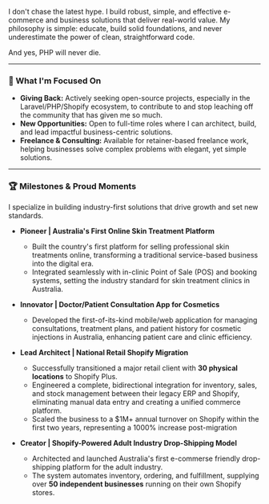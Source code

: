 I don't chase the latest hype. I build robust, simple, and effective e-commerce and business solutions that deliver real-world value. My philosophy is simple: educate, build solid foundations, and never underestimate the power of clean, straightforward code.

And yes, PHP will never die.

---

### 🚀 What I'm Focused On

* **Giving Back:** Actively seeking open-source projects, especially in the Laravel/PHP/Shopify ecosystem, to contribute to and stop leaching off the community that has given me so much.
* **New Opportunities:** Open to full-time roles where I can architect, build, and lead impactful business-centric solutions.
* **Freelance & Consulting:** Available for retainer-based freelance work, helping businesses solve complex problems with elegant, yet simple solutions.

---

### 🏆 Milestones & Proud Moments

I specialize in building industry-first solutions that drive growth and set new standards.

* **Pioneer | Australia's First Online Skin Treatment Platform**
    * Built the country's first platform for selling professional skin treatments online, transforming a traditional service-based business into the digital era.
    * Integrated seamlessly with in-clinic Point of Sale (POS) and booking systems, setting the industry standard for skin treatment clinics in Australia.

* **Innovator | Doctor/Patient Consultation App for Cosmetics**
    * Developed the first-of-its-kind mobile/web application for managing consultations, treatment plans, and patient history for cosmetic injections in Australia, enhancing patient care and clinic efficiency.

* **Lead Architect | National Retail Shopify Migration**
    * Successfully transitioned a major retail client with **30 physical locations** to Shopify Plus.
    * Engineered a complete, bidirectional integration for inventory, sales, and stock management between their legacy ERP and Shopify, eliminating manual data entry and creating a unified commerce platform.
    * Scaled the business to a $1M+ annual turnover on Shopify within the first two years, representing a 1000% increase post-migration 

* **Creator | Shopify-Powered Adult Industry Drop-Shipping Model**
    * Architected and launched Australia's first e-commerse friendly drop-shipping platform for the adult industry.
    * The system automates inventory, ordering, and fulfillment, supplying over **50 independent businesses** running on their own Shopify stores.
